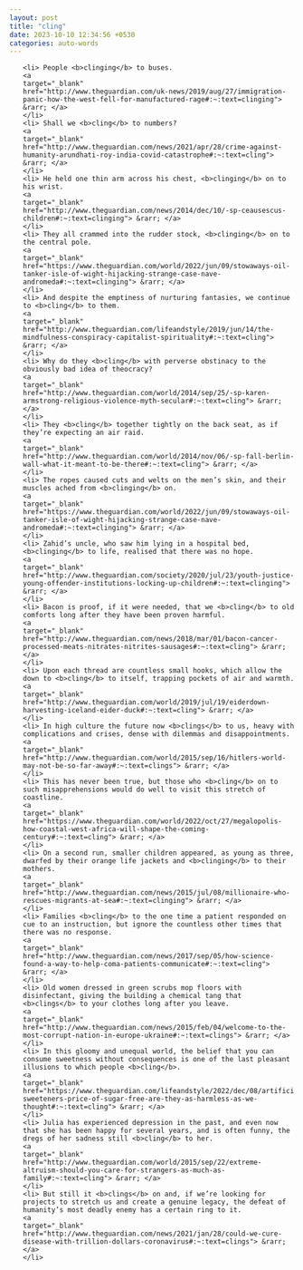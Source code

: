 ```yaml
---
layout: post
title: "cling"
date: 2023-10-10 12:34:56 +0530
categories: auto-words
---
```

<ol>

    <li> People <b>clinging</b> to buses.
    <a 
    target="_blank" 
    href="http://www.theguardian.com/uk-news/2019/aug/27/immigration-panic-how-the-west-fell-for-manufactured-rage#:~:text=clinging"> &rarr; </a>
    </li>
    <li> Shall we <b>cling</b> to numbers?
    <a 
    target="_blank" 
    href="http://www.theguardian.com/news/2021/apr/28/crime-against-humanity-arundhati-roy-india-covid-catastrophe#:~:text=cling"> &rarr; </a>
    </li>
    <li> He held one thin arm across his chest, <b>clinging</b> on to his wrist.
    <a 
    target="_blank" 
    href="http://www.theguardian.com/news/2014/dec/10/-sp-ceausescus-children#:~:text=clinging"> &rarr; </a>
    </li>
    <li> They all crammed into the rudder stock, <b>clinging</b> on to the central pole.
    <a 
    target="_blank" 
    href="https://www.theguardian.com/world/2022/jun/09/stowaways-oil-tanker-isle-of-wight-hijacking-strange-case-nave-andromeda#:~:text=clinging"> &rarr; </a>
    </li>
    <li> And despite the emptiness of nurturing fantasies, we continue to <b>cling</b> to them.
    <a 
    target="_blank" 
    href="http://www.theguardian.com/lifeandstyle/2019/jun/14/the-mindfulness-conspiracy-capitalist-spirituality#:~:text=cling"> &rarr; </a>
    </li>
    <li> Why do they <b>cling</b> with perverse obstinacy to the obviously bad idea of theocracy?
    <a 
    target="_blank" 
    href="http://www.theguardian.com/world/2014/sep/25/-sp-karen-armstrong-religious-violence-myth-secular#:~:text=cling"> &rarr; </a>
    </li>
    <li> They <b>cling</b> together tightly on the back seat, as if they’re expecting an air raid.
    <a 
    target="_blank" 
    href="http://www.theguardian.com/world/2014/nov/06/-sp-fall-berlin-wall-what-it-meant-to-be-there#:~:text=cling"> &rarr; </a>
    </li>
    <li> The ropes caused cuts and welts on the men’s skin, and their muscles ached from <b>clinging</b> on.
    <a 
    target="_blank" 
    href="https://www.theguardian.com/world/2022/jun/09/stowaways-oil-tanker-isle-of-wight-hijacking-strange-case-nave-andromeda#:~:text=clinging"> &rarr; </a>
    </li>
    <li> Zahid’s uncle, who saw him lying in a hospital bed, <b>clinging</b> to life, realised that there was no hope.
    <a 
    target="_blank" 
    href="http://www.theguardian.com/society/2020/jul/23/youth-justice-young-offender-institutions-locking-up-children#:~:text=clinging"> &rarr; </a>
    </li>
    <li> Bacon is proof, if it were needed, that we <b>cling</b> to old comforts long after they have been proven harmful.
    <a 
    target="_blank" 
    href="http://www.theguardian.com/news/2018/mar/01/bacon-cancer-processed-meats-nitrates-nitrites-sausages#:~:text=cling"> &rarr; </a>
    </li>
    <li> Upon each thread are countless small hooks, which allow the down to <b>cling</b> to itself, trapping pockets of air and warmth.
    <a 
    target="_blank" 
    href="http://www.theguardian.com/world/2019/jul/19/eiderdown-harvesting-iceland-eider-duck#:~:text=cling"> &rarr; </a>
    </li>
    <li> In high culture the future now <b>clings</b> to us, heavy with complications and crises, dense with dilemmas and disappointments.
    <a 
    target="_blank" 
    href="http://www.theguardian.com/world/2015/sep/16/hitlers-world-may-not-be-so-far-away#:~:text=clings"> &rarr; </a>
    </li>
    <li> This has never been true, but those who <b>cling</b> on to such misapprehensions would do well to visit this stretch of coastline.
    <a 
    target="_blank" 
    href="https://www.theguardian.com/world/2022/oct/27/megalopolis-how-coastal-west-africa-will-shape-the-coming-century#:~:text=cling"> &rarr; </a>
    </li>
    <li> On a second run, smaller children appeared, as young as three, dwarfed by their orange life jackets and <b>clinging</b> to their mothers.
    <a 
    target="_blank" 
    href="http://www.theguardian.com/news/2015/jul/08/millionaire-who-rescues-migrants-at-sea#:~:text=clinging"> &rarr; </a>
    </li>
    <li> Families <b>cling</b> to the one time a patient responded on cue to an instruction, but ignore the countless other times that there was no response.
    <a 
    target="_blank" 
    href="http://www.theguardian.com/news/2017/sep/05/how-science-found-a-way-to-help-coma-patients-communicate#:~:text=cling"> &rarr; </a>
    </li>
    <li> Old women dressed in green scrubs mop floors with disinfectant, giving the building a chemical tang that <b>clings</b> to your clothes long after you leave.
    <a 
    target="_blank" 
    href="http://www.theguardian.com/news/2015/feb/04/welcome-to-the-most-corrupt-nation-in-europe-ukraine#:~:text=clings"> &rarr; </a>
    </li>
    <li> In this gloomy and unequal world, the belief that you can consume sweetness without consequences is one of the last pleasant illusions to which people <b>cling</b>.
    <a 
    target="_blank" 
    href="https://www.theguardian.com/lifeandstyle/2022/dec/08/artificial-sweeteners-price-of-sugar-free-are-they-as-harmless-as-we-thought#:~:text=cling"> &rarr; </a>
    </li>
    <li> Julia has experienced depression in the past, and even now that she has been happy for several years, and is often funny, the dregs of her sadness still <b>cling</b> to her.
    <a 
    target="_blank" 
    href="http://www.theguardian.com/world/2015/sep/22/extreme-altruism-should-you-care-for-strangers-as-much-as-family#:~:text=cling"> &rarr; </a>
    </li>
    <li> But still it <b>clings</b> on and, if we’re looking for projects to stretch us and create a genuine legacy, the defeat of humanity’s most deadly enemy has a certain ring to it.
    <a 
    target="_blank" 
    href="http://www.theguardian.com/news/2021/jan/28/could-we-cure-disease-with-trillion-dollars-coronavirus#:~:text=clings"> &rarr; </a>
    </li>